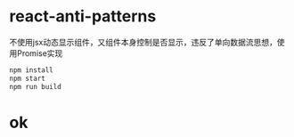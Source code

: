 # react-anti-patterns
不使用jsx动态显示组件，又组件本身控制是否显示，违反了单向数据流思想，使用Promise实现
```js
npm install
npm start
npm run build
```
# ok
